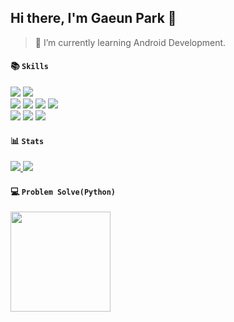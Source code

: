 ## Hi there, I'm Gaeun Park 👋
> 🌱 I’m currently learning Android Development.

#### 📚 `Skills`
<p>
<img src="https://img.shields.io/badge/Python-3776AB?style=for-the-badge&logo=Python&logoColor=white">
<img src="https://img.shields.io/badge/Kotlin-7F52FF?style=for-the-badge&logo=Kotlin&logoColor=white"> <br>
<img src="https://img.shields.io/badge/Android-3DDC84?style=for-the-badge&logo=Android&logoColor=black">
<img src="https://img.shields.io/badge/Firebase-FFCA28?style=for-the-badge&logo=Firebase&logoColor=black">
<img src="https://img.shields.io/badge/Git-F05032?style=for-the-badge&logo=Git&logoColor=white">
<img src="https://img.shields.io/badge/Github-181717?style=for-the-badge&logo=Github&logoColor=white"> <br>
<img src="https://img.shields.io/badge/Figma-F24E1E?style=for-the-badge&logo=Figma&logoColor=white">
<img src="https://img.shields.io/badge/Markdown-000000?style=for-the-badge&logo=markdown&logoColor=white">
<img src="https://img.shields.io/badge/Algorithm-00BCB4?style=for-the-badge&logo=thealgorithms&logoColor=white">
</p>

#### 📊 `Stats`
<p>
<a href="https://github.com/gaeunpark924/github-readme-stats">
  <img src="https://github-readme-stats.vercel.app/api/top-langs/?username=gaeunpark924&layout=donut" />
</a>
<a href="https://github.com/gaeunpark924">
  <img align="top" src="https://github-readme-stats.vercel.app/api?username=gaeunpark924&show_icons=true&theme=transparent" />
</a>
</p>

#### 💻 `Problem Solve(Python)`

<p>
<img src="http://mazassumnida.wtf/api/v2/generate_badge?boj=gaeuns" height=160>
</p>

<!--
**gaeunpark924/gaeunpark924** is a ✨ _special_ ✨ repository because its `README.md` (this file) appears on your GitHub profile.

Here are some ideas to get you started:

- 🔭 I’m currently working on ...
- 🌱 I’m currently learning ...
- 👯 I’m looking to collaborate on ...
- 🤔 I’m looking for help with ...
- 💬 Ask me about ...
- 📫 How to reach me: ...
- 😄 Pronouns: ...
- ⚡ Fun fact: ...
-->
